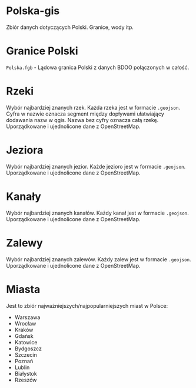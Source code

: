 # Polska-gis
Zbiór danych dotyczących Polski. Granice, wody itp.

# Granice Polski
`Polska.fgb` - Lądowa granica Polski z danych BDOO połączonych w całość.

# Rzeki
Wybór najbardziej znanych rzek. Każda rzeka jest w formacie `.geojson`. Cyfra w nazwie oznacza segment między dopływami ułatwiający dodawania nazw w qgis. Nazwa bez cyfry oznacza całą rzekę. Uporządkowane i ujednolicone dane z OpenStreetMap.

# Jeziora
Wybór najbardziej znanych jezior. Każde jezioro jest w formacie `.geojson`. Uporządkowane i ujednolicone dane z OpenStreetMap.

# Kanały
Wybór najbardziej znanych kanałów. Każdy kanał jest w formacie `.geojson`. Uporządkowane i ujednolicone dane z OpenStreetMap.

# Zalewy
Wybór najbardziej znanych zalewów. Każdy zalew jest w formacie `.geojson`. Uporządkowane i ujednolicone dane z OpenStreetMap.

# Miasta
Jest to zbiór najważniejszych/najpopularniejszych miast w Polsce:
* Warszawa
* Wrocław
* Kraków
* Gdańsk
* Katowice
* Bydgoszcz
* Szczecin
* Poznań
* Lublin
* Białystok
* Rzeszów
